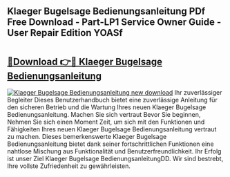 ## Klaeger Bugelsage Bedienungsanleitung PDf Free Download - Part-LP1 Service Owner Guide - User Repair Edition YOASf

# <h2><a href="http://df1sd5.blite.top/?on=Klaeger+Bugelsage+Bedienungsanleitung">🔗Download 👉🔴 Klaeger Bugelsage Bedienungsanleitung</a></h2>

[![Klaeger Bugelsage Bedienungsanleitung new download](https://i.imgur.com/lujVjoI.png)](http://df1sd5.blite.top/?on=Klaeger+Bugelsage+Bedienungsanleitung)
Ihr zuverlässiger Begleiter Dieses Benutzerhandbuch bietet eine zuverlässige Anleitung für den sicheren Betrieb und die Wartung Ihres neuen Klaeger Bugelsage Bedienungsanleitung. Machen Sie sich vertraut Bevor Sie beginnen, Nehmen Sie sich einen Moment Zeit, um sich mit den Funktionen und Fähigkeiten Ihres neuen Klaeger Bugelsage Bedienungsanleitung vertraut zu machen. Dieses bemerkenswerte Klaeger Bugelsage Bedienungsanleitung bietet dank seiner fortschrittlichen Funktionen eine nahtlose Mischung aus Funktionalität und Benutzerfreundlichkeit. Ihr Erfolg ist unser Ziel Klaeger Bugelsage BedienungsanleitungDD. Wir sind bestrebt, Ihre vollste Zufriedenheit zu gewährleisten.
